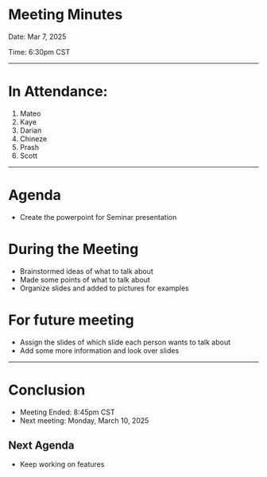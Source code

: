 
Meeting Minutes
===============
Date: Mar 7, 2025

Time: 6:30pm CST

-------------------

# In Attendance:
1. Mateo
2. Kaye
3. Darian
4. Chineze
5. Prash
6. Scott

-------------------

# Agenda

* Create the powerpoint for Seminar presentation 

# During the Meeting

* Brainstormed ideas of what to talk about
* Made some points of what to talk about 
* Organize slides and added to pictures for examples

# For future meeting
* Assign the slides of which slide each person wants to talk about
* Add some more information and look over slides 

-------------------
# Conclusion
* Meeting Ended: 8:45pm CST
* Next meeting: Monday, March 10, 2025 

## Next Agenda
* Keep working on features 
